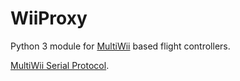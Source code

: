 # WiiProxy

Python 3 module for [MultiWii](https://github.com/multiwii) based flight controllers.

[MultiWii Serial Protocol](https://web.archive.org/web/20190812122529/http://www.multiwii.com/wiki/index.php?title=Multiwii_Serial_Protocol).
